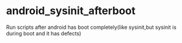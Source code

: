# android_sysinit_afterboot
Run scripts after android has boot completely(like sysinit,but sysinit is during boot and it has defects)
